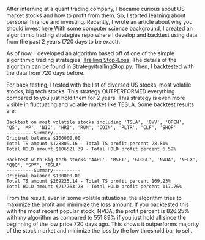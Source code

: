 After interning at a quant trading company, I became curious about US market stocks and how to profit from them. So, I started learning about personal finance and investing. Recently, I wrote an article about why you should invest [here](https://khznote.notion.site/Invest-early-the-power-of-compound-interest-3b5a087607c2416fadf653e370ad3223)
With some computer science background, I created an algorithmic trading strategies repo where I develop and backtest using data from the past 2 years (720 days to be exact).

As of now, I developed an algorithm based off of one of the simple algorithmic trading strategies, [Trailing Stop-Loss](https://www.investopedia.com/articles/trading/08/trailing-stop-loss.asp). The details of the algorithm can be found in Strategy/trailingStop.py. Then, I backtested with the data from 720 days before.

For back testing, I tested with the list of diversed US stocks, most volatile stocks, big tech stocks. This strategy OUTPERFORMED everything compared to you just hold them for 2 years. This strategy is even more visible in fluctuating and volatile market like TESLA. Some backtest results are:
```
Backtest on most volatile stocks including 'TSLA', 'OVV', 'OPEN', 'QS', 'MP', 'NIO', 'HRI', 'RUN', 'COIN', 'PLTR', 'CLF', 'SHOP'
----------Summary----------
Original balance $100000.00
Total TS amount $128809.16 - Total TS profit percent 28.81%
Total HOLD amount $106521.39 - Total HOLD profit percent 6.52%
```
```
Backtest with Big tech stocks 'AAPL', 'MSFT', 'GOOGL', 'NVDA', 'NFLX', 'QQQ', 'SPY', 'TSLA'
----------Summary----------
Original balance $100000.00
Total TS amount $269225.14 - Total TS profit percent 169.23%
Total HOLD amount $217763.78 - Total HOLD profit percent 117.76%
```
From the result, even in some volatile situations, the algorithm tries to maximize the profit and minimize the loss amount. If you backtested this with the most recent popular stock, NVDA; the profit percent is 826.25% with my algorithm as compared to 551.89% if you just hold all since the beginning of the low price 720 days ago. This shows it outperforms majority of the stock market and minimize the loss by the low threshold bar to sell.
